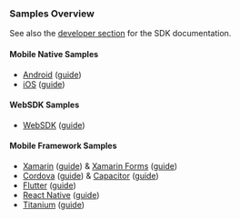 ### Samples Overview
See also the [developer section](https://www.scandit.com/developers/) for the SDK documentation.

#### Mobile Native Samples
* [Android](https://github.com/Scandit/datacapture-android-samples) ([guide](https://docs.scandit.com/data-capture-sdk/android/samples/run-samples.html))
* [iOS](https://github.com/Scandit/datacapture-ios-samples) ([guide](https://docs.scandit.com/data-capture-sdk/ios/samples/run-samples.html))

#### WebSDK Samples
* [WebSDK](https://github.com/Scandit/datacapture-web-samples) ([guide](https://docs.scandit.com/data-capture-sdk/web/samples/run-samples.html))

#### Mobile Framework Samples
* [Xamarin](https://github.com/Scandit/datacapture-xamarin-samples) ([guide](https://docs.scandit.com/data-capture-sdk/xamarin.ios/samples/run-samples.html)) & [Xamarin Forms](https://github.com/Scandit/datacapture-xamarin-forms-samples) ([guide](https://docs.scandit.com/data-capture-sdk/xamarin.forms/samples/run-samples.html))
* [Cordova](https://github.com/Scandit/datacapture-cordova-samples) ([guide](https://docs.scandit.com/data-capture-sdk/cordova/samples/run-samples.html)) & [Capacitor](https://github.com/Scandit/datacapture-capacitor-samples) ([guide](https://docs.scandit.com/data-capture-sdk/capacitor/samples/run-samples.html))
* [Flutter](https://github.com/Scandit/datacapture-flutter-samples) ([guide](https://docs.scandit.com/data-capture-sdk/flutter/samples/run-samples.html))
* [React Native](https://github.com/Scandit/datacapture-react-native-samples) ([guide](https://docs.scandit.com/data-capture-sdk/react-native/samples/run-samples.html))
* [Titanium](https://github.com/Scandit/datacapture-titanium-samples) ([guide](https://docs.scandit.com/data-capture-sdk/titanium/samples/run-samples.html))
